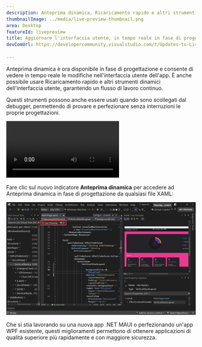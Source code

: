 ```yaml
---
description: Anteprima dinamica, Ricaricamento rapido e altri strumenti dell'interfaccia utente sono ora disponibili in fase di progettazione.
thumbnailImage: ../media/live-preview-thumbnail.png
area: Desktop
featureId: livepreview
title: Aggiornare l'interfaccia utente, in tempo reale in fase di progettazione
devComUrl: https://developercommunity.visualstudio.com/t/Updates-to-Live-Preview-Hot-Reload-and/10846679

---
```



Anteprima dinamica è ora disponibile in fase di progettazione e consente di vedere in tempo reale le modifiche nell'interfaccia utente dell'app. È anche possibile usare Ricaricamento rapido e altri strumenti dinamici dell'interfaccia utente, garantendo un flusso di lavoro continuo.

Questi strumenti possono anche essere usati quando sono scollegati dal debugger, permettendo di provare e perfezionare senza interruzioni le proprie progettazioni.

![Demo di Anteprima dinamica](../media/live-preview.mp4)

Fare clic sul nuovo indicatore **Anteprima dinamica** per accedere ad Anteprima dinamica in fase di progettazione da qualsiasi file XAML:

![Screenshot di Anteprima dinamica](../media/live-preview.png)

Che si stia lavorando su una nuova app .NET MAUI o perfezionando un'app WPF esistente, questi miglioramenti permettono di ottenere applicazioni di qualità superiore più rapidamente e con maggiore sicurezza.
